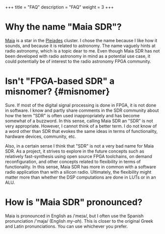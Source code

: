 +++
title = "FAQ"
description = "FAQ"
weight = 3
+++

# Why the name "Maia SDR"?

[Maia](https://en.wikipedia.org/wiki/Maia_(star)) is a star in the
[Pleiades](https://en.wikipedia.org/wiki/Pleiades) cluster. I chose the name
because I like how it sounds, and because it is related to astronomy. The name
vaguely hints at radio astronomy, which is a topic dear to me. Even though Maia
SDR has not been developed with radio astronomy in mind as a potential use case,
it could potentially be of interest to the radio astronomy FPGA community.

# Isn't "FPGA-based SDR" a misnomer? {#misnomer}

Sure. If most of the digital signal processing is done in FPGA, it is not done
in software. I know and partly share comments in the SDR community about how the
term "SDR" is often used inappropriately and has become somewhat of a
buzzword. In this sense, calling Maia SDR an "SDR" is not very
appropriate. However, I cannot think of a better term. I do not know of a word
other than SDR that evokes the same ideas in terms of functionality, hardware
devices, community, etc.

Also, in a certain sense I think that "SDR" is not a very bad name for Maia
SDR. As a project, it strives to explore in the future concepts such as
relatively fast-synthesis using open source FPGA toolchains, on demand
reconfiguration, and other concepts related to flexibility in terms of
functionality. In this sense, Maia SDR has more in common with a software radio
application than with a silicon radio. Ultimately, the flexibility might matter
more than whether the DSP computations are done in LUTs or in an ALU.

# How is "Maia SDR" pronounced?

Maia is pronounced in English as /ˈmeɪə/, but I often use the Spanish
pronunciation /'maja/ (English *my-ah*). This is closer to the original Greek and Latin
pronunciations. You can use whichever you prefer.


